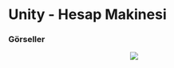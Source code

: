 # Unity - Hesap Makinesi

### Görseller

<div align="center">
  <img src="https://github.com/zeynoaydn/Unity-HesapMakinesi/blob/main/%C4%B0simsiz%20video%20%E2%80%90%20Clipchamp%20ile%20yap%C4%B1ld%C4%B1.gif" width="auto">
</div>

